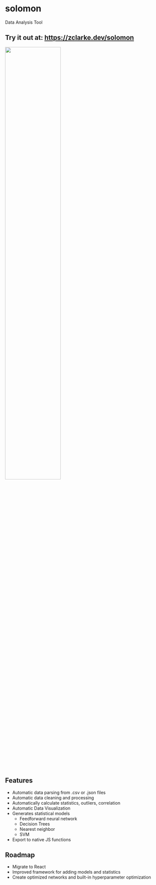 # solomon
Data Analysis Tool

## Try it out at: https://zclarke.dev/solomon

<img src="./assets/solomon-demo.gif" style="width:60%;">

## Features
- Automatic data parsing from .csv or .json files
- Automatic data cleaning and processing
- Automatically calculate statistics, outliers, correlation
- Automatic Data Visualization
- Generates statistical models
    - Feedforward neural network
    - Decision Trees
    - Nearest neighbor
    - SVM
- Export to native JS functions


## Roadmap
- Migrate to React
- Improved framework for adding models and statistics
- Create optimized networks and built-in hyperparameter optimization